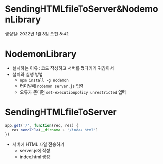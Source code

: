 # SendingHTMLfileToServer&NodemonLibrary

생성일: 2022년 1월 3일 오전 8:42

# NodemonLibrary

- 설치하는 이유 : 코드 작성하고 서버를 껐다키기 귀찮아서
- 설치와 실행 방법
    - `npm install -g nodemon`
    - 터미널에 `nodemon server.js` 입력
    - 오류가 뜬다면 `set-executionpolicy unrestricted` 입력

# SendingHTMLfileToServer

```jsx
app.get('/', function(req, res) {
   res.sendFile(__dirname + '/index.html')
})
```

- 서버에 HTML 파일 전송하기
    - server.js에 작성
    - index.html 생성
